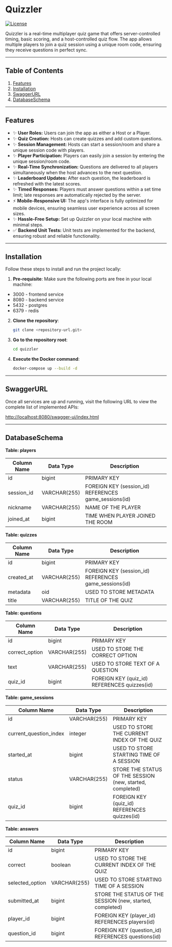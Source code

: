 # Quizzler

[![License](https://img.shields.io/badge/license-MIT-blue.svg)](LICENSE)

Quizzler is a real-time multiplayer quiz game that offers server-controlled timing, basic scoring, and a host-controlled quiz flow. The app allows multiple players to join a quiz session using a unique room code, ensuring they receive questions in perfect sync.

---

## **Table of Contents**
1. [Features](#features)
2. [Installation](#installation)
3. [SwaggerURL](#swaggerurl)
4. [DatabaseSchema](#DatabaseSchema)

---

## **Features**

- ✨ **User Roles:** Users can join the app as either a Host or a Player.
- ✨ **Quiz Creation:** Hosts can create quizzes and add custom questions.
- ✨ **Session Management:** Hosts can start a session/room and share a unique session code with players.
- ✨ **Player Participation:** Players can easily join a session by entering the unique session/room code.
- ✨ **Real-Time Synchronization:** Questions are delivered to all players simultaneously when the host advances to the next question.
- ✨ **Leaderboard Updates:** After each question, the leaderboard is refreshed with the latest scores.
- ✨ **Timed Responses:** Players must answer questions within a set time limit; late responses are automatically rejected by the server.
- ⚡ **Mobile-Responsive UI:** The app's interface is fully optimized for mobile devices, ensuring seamless user experience across all screen sizes.
- ✨ **Hassle-Free Setup:** Set up Quizzler on your local machine with minimal steps.
- ✅ **Backend Unit Tests:** Unit tests are implemented for the backend, ensuring robust and reliable functionality.
---
## **Installation**

Follow these steps to install and run the project locally:

1. **Pre-requisite**:
Make sure the following ports are free in your local machine:
- 3000 - frontend service
- 8080 - backend service
- 5432 - postgres
- 6379 - redis
2. **Clone the repository**:
   ```bash
   git clone <repository-url.git>
   
    ```
3. **Go to the repository root**:
   ```bash
   cd quizzler
    ```
4. **Execute the Docker command**:
   ```bash
   docker-compose up --build -d
    ```
---
## **SwaggerURL**
Once all services are up and running, visit the following URL to view the complete list of implemented APIs:

[http://localhost:8080/swagger-ui/index.html](http://localhost:8080/swagger-ui/index.html)

---
## **DatabaseSchema**
**Table: players**

| Column Name | Data Type	   | Description                                           | 
|-------------|--------------|-------------------------------------------------------|
| id          | bigint       | PRIMARY KEY                                           |
| session_id  | VARCHAR(255) | FOREIGN KEY (session_id) REFERENCES game_sessions(id) |
| nickname    | VARCHAR(255) | NAME OF THE PLAYER                                    |
| joined_at   | bigint       | TIME WHEN PLAYER JOINED THE ROOM                      |

**Table: quizzes**

| Column Name | Data Type	    | Description                                           | 
|-------------|---------------|-------------------------------------------------------|
| id          | bigint        | PRIMARY KEY                                           |
| created_at  | VARCHAR(255)  | FOREIGN KEY (session_id) REFERENCES game_sessions(id) |
| metadata    | oid           | USED TO STORE METADATA                                |
| title       | VARCHAR(255)  | TITLE OF THE QUIZ                                     |


**Table: questions**

| Column Name    | Data Type	    | Description                                  | 
|----------------|---------------|----------------------------------------------|
| id             | bigint        | PRIMARY KEY                                  |
| correct_option | VARCHAR(255)  | USED TO STORE THE CORRECT OPTION             |
| text           | VARCHAR(255)  | USED TO STORE TEXT OF A QUESTION             |
| quiz_id        | bigint        | FOREIGN KEY (quiz_id) REFERENCES quizzes(id) |

**Table: game_sessions**

| Column Name            | Data Type	    | Description                                               | 
|------------------------|---------------|-----------------------------------------------------------|
| id                     | VARCHAR(255)  | PRIMARY KEY                                               |
| current_question_index | integer       | USED TO STORE THE CURRENT INDEX OF THE QUIZ               |
| started_at             | bigint        | USED TO STORE STARTING TIME OF A SESSION                  |
| status                 | VARCHAR(255)  | STORE THE STATUS OF THE SESSION (new, started, completed) |
| quiz_id                | bigint        | FOREIGN KEY (quiz_id) REFERENCES quizzes(id)              |

**Table: answers**

| Column Name     | Data Type	   | Description                                               | 
|-----------------|--------------|-----------------------------------------------------------|
| id              | bigint       | PRIMARY KEY                                               |
| correct         | boolean      | USED TO STORE THE CURRENT INDEX OF THE QUIZ               |
| selected_option | VARCHAR(255) | USED TO STORE STARTING TIME OF A SESSION                  |
| submitted_at    | bigint       | STORE THE STATUS OF THE SESSION (new, started, completed) |
| player_id       | bigint       | FOREIGN KEY (player_id) REFERENCES players(id)            |
| question_id     | bigint       | FOREIGN KEY (question_id) REFERENCES questions(id)        |

